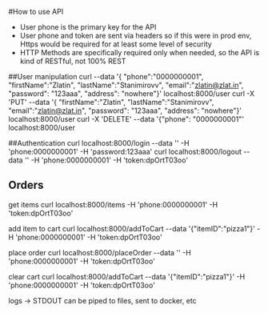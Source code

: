#How to use API
- User phone is the primary key for the API
- User phone and token are sent via headers so if this were in prod env, Https would be required for at least some level of security
- HTTP Methods are specifically required only when needed, so the API is kind of RESTful, not 100% REST

##User manipulation
 curl --data '{ "phone":"0000000001", "firstName":"Zlatin", "lastName":"Stanimirovv", "email":"zlatin@zlat.in", "password": "123aaa", "address": "nowhere"}' localhost:8000/user
 curl -X 'PUT' --data '{ "firstName":"Zlatin", "lastName":"Stanimirovv", "email":"zlatin@zlat.in", "password": "123aaa", "address": "nowhere"}' localhost:8000/user
 curl -X 'DELETE' --data '{"phone": "0000000001"' localhost:8000/user

##Authentication
curl localhost:8000/login --data '' -H 'phone:0000000001' -H 'password:123aaa'
curl localhost:8000/logout --data '' -H 'phone:0000000001' -H 'token:dpOrtT03oo'

## Orders

get items
curl localhost:8000/items -H 'phone:0000000001' -H 'token:dpOrtT03oo'

add item to cart
curl localhost:8000/addToCart --data '{"itemID":"pizza1"}' -H 'phone:0000000001' -H 'token:dpOrtT03oo'

place order
curl localhost:8000/placeOrder --data '' -H 'phone:0000000001' -H 'token:dpOrtT03oo'

clear cart
curl localhost:8000/addToCart --data '{"itemID":"pizza1"}' -H 'phone:0000000001' -H 'token:dpOrtT03oo'

logs -> STDOUT can be piped to files, sent to docker, etc
